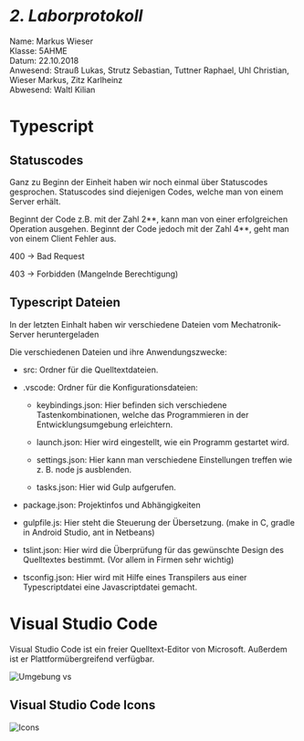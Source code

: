 # *2. Laborprotokoll*

  Name: Markus Wieser   
  Klasse: 5AHME   
  Datum: 22.10.2018   
  Anwesend: Strauß Lukas, Strutz Sebastian, Tuttner Raphael, Uhl Christian, Wieser Markus, Zitz Karlheinz    
  Abwesend: Waltl Kilian

# Typescript

## Statuscodes

Ganz zu Beginn der Einheit haben wir noch einmal über Statuscodes gesprochen. Statuscodes sind diejenigen Codes, welche man von einem Server erhält.

Beginnt der Code z.B. mit der Zahl 2**, kann man von einer erfolgreichen Operation ausgehen.
Beginnt der Code jedoch mit der Zahl 4**, geht man von einem Client Fehler aus.

400 -> Bad Request

403 -> Forbidden (Mangelnde Berechtigung)

## Typescript Dateien

In der letzten Einhalt haben wir verschiedene Dateien vom Mechatronik-Server heruntergeladen

Die verschiedenen Dateien und ihre Anwendungszwecke:

* src: Ordner für die Quelltextdateien.

* .vscode: Ordner für die Konfigurationsdateien:

    * keybindings.json: Hier befinden sich verschiedene Tastenkombinationen, welche das Programmieren in der Entwicklungsumgebung erleichtern.
    
    * launch.json: Hier wird eingestellt, wie ein Programm gestartet wird.
    
    * settings.json:  Hier kann man verschiedene Einstellungen treffen wie z. B. node js ausblenden.
    
    * tasks.json: Hier wid Gulp aufgerufen.
    
* package.json: Projektinfos und Abhängigkeiten

* gulpfile.js: Hier steht die Steuerung der Übersetzung. (make in C, gradle in Android Studio, ant in Netbeans)

* tslint.json: Hier wird die Überprüfung für das gewünschte Design des Quelltextes bestimmt. (Vor allem in Firmen sehr wichtig)

* tsconfig.json:  Hier wird mit Hilfe eines Transpilers aus einer Typescriptdatei eine Javascriptdatei gemacht.

# Visual Studio Code

Visual Studio Code ist ein freier Quelltext-Editor von Microsoft. Außerdem ist er Plattformübergreifend verfügbar.

![Umgebung vs](https://github.com/HTLMechatronics/m14-la1-sx/blob/wiemam14/wiemam14/umgebung_vs.png)  

## Visual Studio Code Icons

![Icons](https://github.com/HTLMechatronics/m14-la1-sx/blob/wiemam14/wiemam14/Icons.png)


